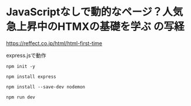 # JavaScriptなしで動的なページ？人気急上昇中のHTMXの基礎を学ぶ の写経
https://reffect.co.jp/html/html-first-time

express.jsで動作
```
npm init -y

npm install express

npm install --save-dev nodemon

npm run dev
```
